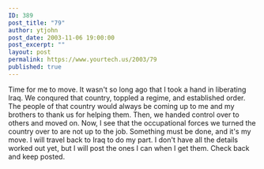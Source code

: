 ```yaml
---
ID: 389
post_title: "79"
author: ytjohn
post_date: 2003-11-06 19:00:00
post_excerpt: ""
layout: post
permalink: https://www.yourtech.us/2003/79
published: true
---
```

Time for me to move.  It wasn't so long ago that I took a hand in liberating Iraq.  We conqured that country, toppled a regime, and established order.  The people of that country would always be coming up to me and my brothers to thank us for helping them.  Then, we handed control over to others and moved on.  Now, I see that the occupational forces we turned the country over to are not up to the job.  Something must be done, and it's my move.  I will travel back to Iraq to do my part.  I don't have all the details worked out yet, but I will post the ones I can when I get them.  Check back and keep posted.
